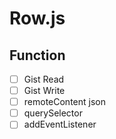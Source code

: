 # Row.js

## Function
- [ ] Gist Read
- [ ] Gist Write
- [ ] remoteContent json
- [ ] querySelector
- [ ] addEventListener
